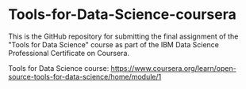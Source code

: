 # Tools-for-Data-Science-coursera
This is the GitHub repository for submitting the final assignment of the "Tools for Data Science" course as part of the IBM Data Science Professional Certificate on Coursera.

Tools for Data Science course: https://www.coursera.org/learn/open-source-tools-for-data-science/home/module/1
